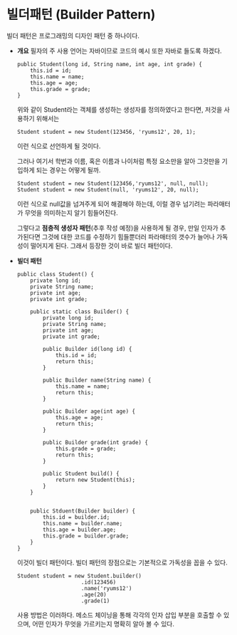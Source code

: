 # 빌더패턴 (Builder Pattern)

빌더 패턴은 프로그래밍의 디자인 패턴 중 하나이다.


* **개요**
	필자의 주 사용 언어는 자바이므로 코드의 예시 또한 자바로 들도록 하겠다.
	
	```{java}
	public Student(long id, String name, int age, int grade) {
		this.id = id;
		this.name = name;
		this.age = age;
		this.grade = grade;
	}
	```
	
	위와 같이 Student라는 객체를 생성하는 생성자를 정의하였다고 한다면, 저것을 사용하기 위해서는  
	
	```{java}
	Student student = new Student(123456, 'ryums12', 20, 1);
	```
	
	이런 식으로 선언하게 될 것이다. 
	
	
	그러나 여기서 학번과 이름, 혹은 이름과 나이처럼 특정 요소만을 알아 그것만을 기입하게 되는 경우는 어떻게 될까.
	
	```{java}
	Student student = new Student(123456,'ryums12', null, null);
	Student student = new Student(null, 'ryums12', 20, null);
	```
	
	이런 식으로 null값을 넘겨주게 되어 해결해야 하는데, 이럴 경우 넘기려는 파라매터가 무엇을 의미하는지 알기 힘들어진다. 
	
	그렇다고 **점층적 생성자 패턴**(추후 작성 예정)을 사용하게 될 경우, 만일 인자가 추가된다면 그것에 대한 코드를 수정하기 힘들뿐더러 파라매터의 갯수가 늘어나 가독성이 떨어지게 된다. 그래서 등장한 것이 바로 빌더 패턴이다.
	
* **빌더 패턴**
	```{java}
	public class Student() {
		private long id;
		private String name;
		private int age;
		private int grade;
		
		public static class Builder() {
			private long id;
			private String name;
			private int age;
			private int grade;
			
			public Builder id(long id) {
				this.id = id;
				return this;
			}
			
			public Builder name(String name) {
				this.name = name;
				return this;
			}

			public Builder age(int age) {
				this.age = age;
				return this;
			}
			
			public Builder grade(int grade) {
				this.grade = grade;
				return this;
			}
			
			public Student build() {
				return new Student(this);
			}
		}
		
		
		public Stduent(Builder builder) {
			this.id = builder.id;
			this.name = builder.name;
			this.age = builder.age;
			this.grade = builder.grade;	
		} 
	}
	```
	
	이것이 빌더 패턴이다. 빌더 패턴의 장점으로는 기본적으로 가독성을 꼽을 수 있다. 
	
	```{java}
	Student student = new Student.builder()
						.id(123456)
						.name('ryums12')
						.age(20)
						.grade(1)
	```
	
	사용 방법은 이러하다. 
	메소드 체이닝을 통해 각각의 인자 삽입 부분을 호출할 수 있으며, 어떤 인자가 무엇을 가르키는지 명확히 알아 볼 수 있다.
	
